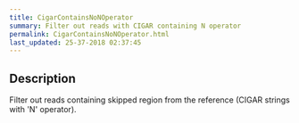 ```yaml
---
title: CigarContainsNoNOperator
summary: Filter out reads with CIGAR containing N operator
permalink: CigarContainsNoNOperator.html
last_updated: 25-37-2018 02:37:45
---
```


## Description

Filter out reads containing skipped region from the reference (CIGAR strings with 'N' operator).

